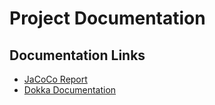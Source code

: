# Project Documentation

## Documentation Links

- [JaCoCo Report](https://zainempg.github.io/dubizzle_util/docs/jacoco/)
- [Dokka Documentation](https://zainempg.github.io/dubizzle_util/docs/dokka/)